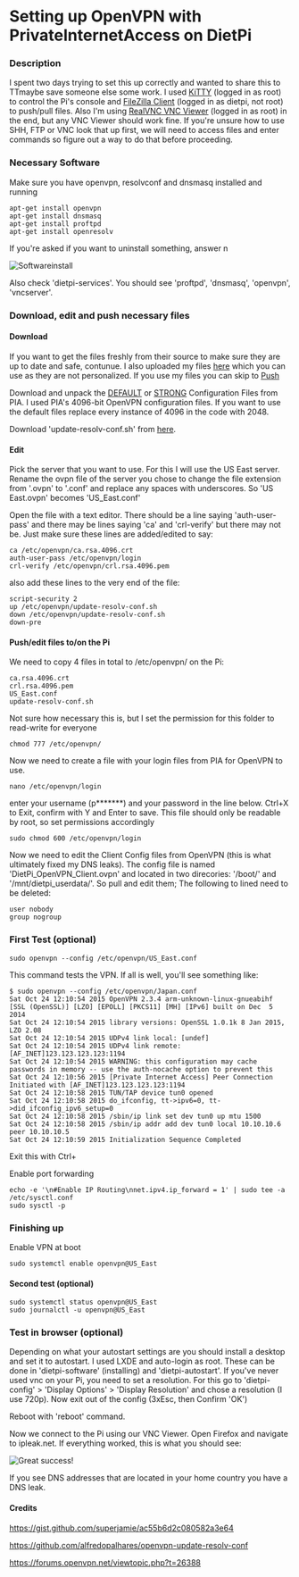# Setting up OpenVPN with PrivateInternetAccess on DietPi
### Description
I spent two days trying to set this up correctly and wanted to share this to TTmaybe save someone else some work.
I used [KiTTY](https://dietpi.com/downloads/binaries/all/Kitty_Portable_DietPi.7z) (logged in as root) to control the Pi's console and [FileZilla Client](https://filezilla-project.org/) (logged in as dietpi, not root) to push/pull files. Also I'm using [RealVNC VNC Viewer](https://www.realvnc.com/de/connect/download/viewer/) (logged in as root) in the end, but any VNC Viewer should work fine. If you're unsure how to use SHH, FTP or VNC look that up first, we will need to access files and enter commands so figure out a way to do that before proceeding.

### Necessary Software
Make sure you have openvpn, resolvconf and dnsmasq installed and running
```
apt-get install openvpn
apt-get install dnsmasq
apt-get install proftpd
apt-get install openresolv
```
If you're asked if you want to uninstall something, answer n 

![Softwareinstall](https://i.imgur.com/s4NZBIw.png)

Also check 'dietpi-services'. You should see 'proftpd', 'dnsmasq', 'openvpn', 'vncserver'.

### Download, edit and push necessary files
#### Download
If you want to get the files freshly from their source to make sure they are up to date and safe, contunue. I also uploaded my files [here](/Files) which you can use as they are not personalized. If you use my files you can skip to [Push](#push)

Download and unpack the [DEFAULT](https://www.privateinternetaccess.com/openvpn/openvpn.zip) or [STRONG](https://www.privateinternetaccess.com/openvpn/openvpn-strong.zip) Configuration Files from PIA. I used PIA's 4096-bit OpenVPN configuration files. If you want to use the default files replace every instance of 4096 in the code with 2048. 

Download 'update-resolv-conf.sh' from [here](https://github.com/alfredopalhares/openvpn-update-resolv-conf).


#### Edit
Pick the server that you want to use. For this I will use the US East server. Rename the ovpn file of the server you chose to change the file extension from '.ovpn' to '.conf' and replace any spaces with underscores. So 'US East.ovpn' becomes 'US_East.conf'

Open the file with a text editor. There should be a line saying 'auth-user-pass' and there may be lines saying 'ca' and 'crl-verify' but there may not be. Just make sure these lines are added/edited to say:
```
ca /etc/openvpn/ca.rsa.4096.crt
auth-user-pass /etc/openvpn/login
crl-verify /etc/openvpn/crl.rsa.4096.pem
```
also add these lines to the very end of the file:
```
script-security 2
up /etc/openvpn/update-resolv-conf.sh
down /etc/openvpn/update-resolv-conf.sh
down-pre
```
#### Push/edit files to/on the Pi
We need to copy 4 files in total to /etc/openvpn/ on the Pi:
```
ca.rsa.4096.crt
crl.rsa.4096.pem 
US_East.conf
update-resolv-conf.sh
```
Not sure how necessary this is, but I set the permission for this folder to read-write for everyone
```
chmod 777 /etc/openvpn/
```
Now we need to create a file with your login files from PIA for OpenVPN to use.
```
nano /etc/openvpn/login
```
enter your username (p*******) and your password in the line below. Ctrl+X to Exit, confirm with Y and Enter to save. This file should only be readable by root, so set permissions accordingly
```
sudo chmod 600 /etc/openvpn/login
```
Now we need to edit the Client Config files from OpenVPN (this is what ultimately fixed my DNS leaks). The config file is named 'DietPi_OpenVPN_Client.ovpn' and located in two direcories: '/boot/' and '/mnt/dietpi_userdata/'. So pull and edit them; The following to lined need to be deleted:
```
user nobody
group nogroup
```
### First Test (optional)
```
sudo openvpn --config /etc/openvpn/US_East.conf
```
This command tests the VPN. If all is well, you'll see something like:
```
$ sudo openvpn --config /etc/openvpn/Japan.conf 
Sat Oct 24 12:10:54 2015 OpenVPN 2.3.4 arm-unknown-linux-gnueabihf [SSL (OpenSSL)] [LZO] [EPOLL] [PKCS11] [MH] [IPv6] built on Dec  5 2014
Sat Oct 24 12:10:54 2015 library versions: OpenSSL 1.0.1k 8 Jan 2015, LZO 2.08
Sat Oct 24 12:10:54 2015 UDPv4 link local: [undef]
Sat Oct 24 12:10:54 2015 UDPv4 link remote: [AF_INET]123.123.123.123:1194
Sat Oct 24 12:10:54 2015 WARNING: this configuration may cache passwords in memory -- use the auth-nocache option to prevent this
Sat Oct 24 12:10:56 2015 [Private Internet Access] Peer Connection Initiated with [AF_INET]123.123.123.123:1194
Sat Oct 24 12:10:58 2015 TUN/TAP device tun0 opened
Sat Oct 24 12:10:58 2015 do_ifconfig, tt->ipv6=0, tt->did_ifconfig_ipv6_setup=0
Sat Oct 24 12:10:58 2015 /sbin/ip link set dev tun0 up mtu 1500
Sat Oct 24 12:10:58 2015 /sbin/ip addr add dev tun0 local 10.10.10.6 peer 10.10.10.5
Sat Oct 24 12:10:59 2015 Initialization Sequence Completed
```
Exit this with Ctrl+

Enable port forwarding
```
echo -e '\n#Enable IP Routing\nnet.ipv4.ip_forward = 1' | sudo tee -a /etc/sysctl.conf
sudo sysctl -p
```

### Finishing up
Enable VPN at boot
```
sudo systemctl enable openvpn@US_East
```
#### Second test (optional)
```
sudo systemctl status openvpn@US_East
sudo journalctl -u openvpn@US_East
```
### Test in browser (optional)
Depending on what your autostart settings are you should install a desktop and set it to autostart. I used LXDE and auto-login as root. These can be done in 'dietpi-software' (installing) and 'dietpi-autostart'. If you've never used vnc on your Pi, you need to set a resolution. For this go to 'dietpi-config' > 'Display Options' > 'Display Resolution' and chose a resolution (I use 720p). Now exit out of the config (3xEsc, then Confirm 'OK')

Reboot with 'reboot' command.

Now we connect to the Pi using our VNC Viewer. Open Firefox and navigate to ipleak.net. If everything worked, this is what you should see:

![Great success!](https://i.imgur.com/F6WtmdD.png)

If you see DNS addresses that are located in your home country you have a DNS leak.





#### Credits
https://gist.github.com/superjamie/ac55b6d2c080582a3e64

https://github.com/alfredopalhares/openvpn-update-resolv-conf

https://forums.openvpn.net/viewtopic.php?t=26388
